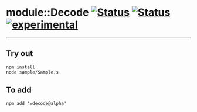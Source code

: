 
# module::Decode [![Status](https://img.shields.io/circleci/build/github/Wandalen/wDecode?label=Test&logo=Test)](https://circleci.com/gh/Wandalen/wDecode) [![Status](https://github.com/Wandalen/wDecode/workflows/Test/badge.svg)](https://github.com/Wandalen/wDecode/actions?query=workflow%3ATest) [![experimental](https://img.shields.io/badge/stability-experimental-orange.svg)](https://github.com/emersion/stability-badges#experimental)

___

## Try out
```
npm install
node sample/Sample.s
```

## To add
```
npm add 'wdecode@alpha'
```


